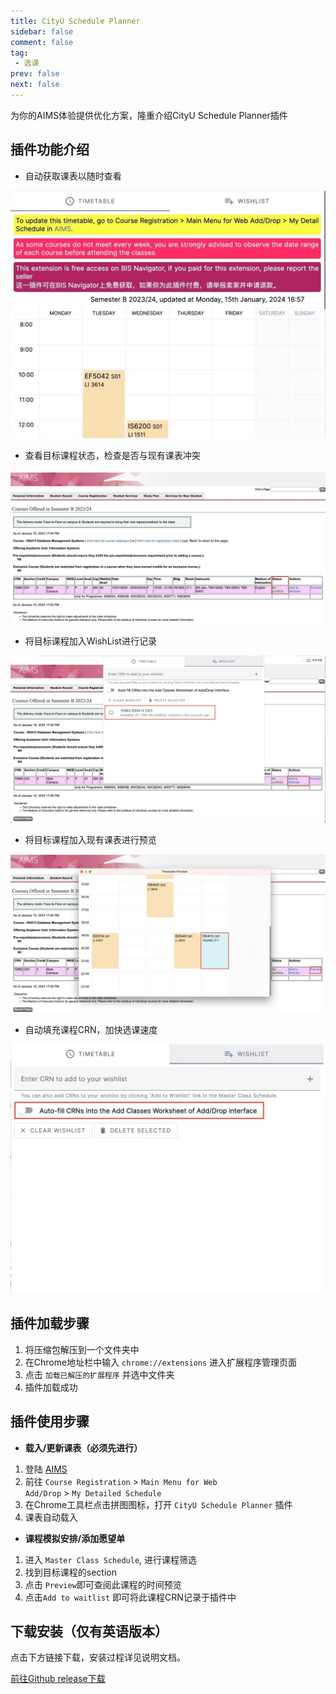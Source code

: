 ```yaml
---
title: CityU Schedule Planner
sidebar: false
comment: false
tag:
 - 选课
prev: false
next: false
---
```


为你的AIMS体验提供优化方案，隆重介绍CityU Schedule Planner插件

## 插件功能介绍
- 自动获取课表以随时查看
  
![自动获取](/CSP_1.jpg)

- 查看目标课程状态，检查是否与现有课表冲突

![查看心意课程](/CSP_2.jpg)

- 将目标课程加入WishList进行记录

![wishlist功能](/CSP_3.jpg)

- 将目标课程加入现有课表进行预览

![课程预览](/CSP_4.jpg)

- 自动填充课程CRN，加快选课速度

![wishlist功能](/CSP_5.jpg)

  
## 插件加载步骤
1. 将压缩包解压到一个文件夹中
2. 在Chrome地址栏中输入 <code>chrome://extensions</code> 进入扩展程序管理页面
3. 点击 <code>加载已解压的扩展程序</code> 并选中文件夹
4. 插件加载成功

## 插件使用步骤

- **载入/更新课表（必须先进行）**
1. 登陆 <a href="https://auth.cityu.edu.hk/">AIMS</a>
2. 前往 <code>Course Registration</code> > <code>Main Menu for Web Add/Drop</code> > <code>My Detailed Schedule</code>
3. 在Chrome工具栏点击拼图图标，打开 <code>CityU Schedule Planner</code> 插件
4. 课表自动载入

- **课程模拟安排/添加愿望单**
1. 进入 <code>Master Class Schedule</code>, 进行课程筛选
2. 找到目标课程的section
3. 点击 <code>Preview</code>即可查阅此课程的时间预览
4. 点击<code>Add to waitlist</code> 即可将此课程CRN记录于插件中

## 下载安装（仅有英语版本）
点击下方链接下载，安装过程详见说明文档。

[前往Github release下载](https://github.com/AvalonC/CityU-Schedule-Planner/releases/tag/V0.1)



